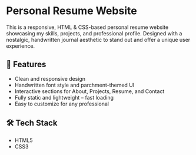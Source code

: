 # Personal Resume Website

This is a responsive, HTML & CSS-based personal resume website showcasing my skills, projects, and professional profile. Designed with a nostalgic, handwritten journal aesthetic to stand out and offer a unique user experience.

## 🌟 Features

- Clean and responsive design
- Handwritten font style and parchment-themed UI
- Interactive sections for About, Projects, Resume, and Contact
- Fully static and lightweight – fast loading
- Easy to customize for any professional

## 🛠️ Tech Stack

- HTML5
- CSS3



